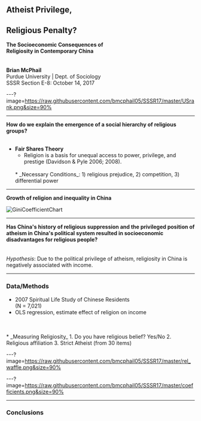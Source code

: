 ## Atheist Privilege,  
## Religious Penalty?
**The Socioeconomic Consequences of  
Religiosity in Contemporary China**
<br>
<br>
<br>
**Brian McPhail**  
Purdue University  |  Dept. of Sociology  
SSSR Section E-8: October 14, 2017

---?image=https://raw.githubusercontent.com/bmcphail05/SSSR17/master/USrank.png&size=90%


---
**How do we explain the emergence of a social hierarchy of religious groups?**
<br>
<br>
* **Fair Shares Theory**
  * Religion is a basis for unequal access to power, privilege, and prestige (Davidson & Pyle 2006; 2008).
  <br>
  * _Necessary Conditions_: 1) religious prejudice, 2) competition, 3) differential power

---
**Growth of religion and inequality in China**

![GiniCoefficientChart](images/spaghetti.jpg)


---
**Has China's history of religious suppression and the privileged position of atheism in China's political system resulted in socioeconomic disadvantages for religious people?**
<br>
<br>
<br>
_Hypothesis_: Due to the political privilege of atheism, religiosity in China is negatively associated with income.


---
### Data/Methods

* 2007 Spiritual Life Study of Chinese Residents  
(N = 7,021)
* OLS regression, estimate effect of religion on income
<br>
<br>
* _Measuring Religiosity_  
  1. Do you have religious belief? Yes/No  
  2. Religious affiliation  
  3. Strict Atheist (from 30 items)

---?image=https://raw.githubusercontent.com/bmcphail05/SSSR17/master/rel_waffle.png&size=90%


---?image=https://raw.githubusercontent.com/bmcphail05/SSSR17/master/coefficients.png&size=90%

---
### Conclusions
